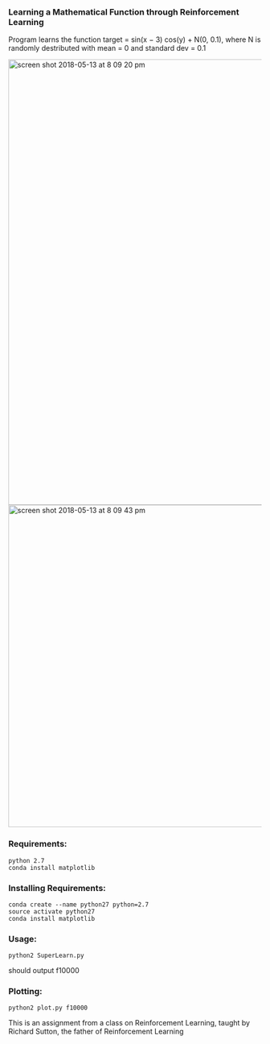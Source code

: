 ### Learning a Mathematical Function through Reinforcement Learning


Program learns the function target = sin(x − 3) cos(y) + N(0, 0.1), where N is randomly destributed with mean = 0 and standard dev = 0.1

<img width="885" alt="screen shot 2018-05-13 at 8 09 20 pm" src="https://user-images.githubusercontent.com/6922982/39976621-9e4598a4-56e9-11e8-9360-cfba7a5a5a96.png">


<img width="640" alt="screen shot 2018-05-13 at 8 09 43 pm" src="https://user-images.githubusercontent.com/6922982/39976624-a073ec20-56e9-11e8-894b-159984dd0c1a.png">

### Requirements:
```
python 2.7
conda install matplotlib
```

### Installing Requirements:
```
conda create --name python27 python=2.7
source activate python27
conda install matplotlib
```

### Usage:
```
python2 SuperLearn.py
```
should output f10000

### Plotting:
```
python2 plot.py f10000
```


This is an assignment from a class on Reinforcement Learning, taught by Richard Sutton, the father of Reinforcement Learning
